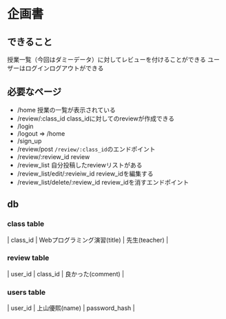 # 企画書
## できること
授業一覧（今回はダミーデータ）に対してレビューを付けることができる
ユーザーはログインログアウトができる
## 必要なページ
- /home 授業の一覧が表示されている
- /review/:class_id class_idに対してのreviewが作成できる
- /login
- /logout => /home
- /sign_up
- /review/post `/review/:class_id`のエンドポイント
- /review/:review_id review
- /review_list 自分投稿したreviewリストがある
- /review_list/edit/:revieiw_id review_idを編集する
- /review_list/delete/:review_id review_idを消すエンドポイント

## db
### class table
| class_id | Webプログラミング演習(title) | 先生(teacher) |
### review table
| user_id | class_id | 良かった(comment) |
### users table
| user_id | 上山優熙(name) | password_hash |
